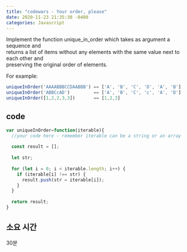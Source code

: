 ```yaml
---
title: "codewars - Your order, please"
date: 2020-11-23 21:35:30 -0400
categories: Javascript
---
```


Implement the function unique_in_order which takes as argument a sequence and <br>
returns a list of items without any elements with the same value next to each other and <br>
preserving the original order of elements.<br>


For example:
```js
uniqueInOrder('AAAABBBCCDAABBB') == ['A', 'B', 'C', 'D', 'A', 'B']
uniqueInOrder('ABBCcAD')         == ['A', 'B', 'C', 'c', 'A', 'D']
uniqueInOrder([1,2,2,3,3])       == [1,2,3]
```

code
---
```js
var uniqueInOrder=function(iterable){
  //your code here - remember iterable can be a string or an array
  
  const result = [];
  
  let str;
  
  for (let i = 0; i < iterable.length; i++) {
    if (iterable[i] !== str) {
      result.push(str = iterable[i]);
    }
  }
  
  return result;
}
```

소요 시간
---
30분
